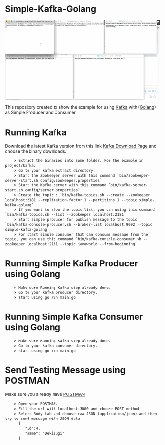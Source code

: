 # Simple-Kafka-Golang

![demo](simple-kafka-golang-demo.gif)

This repository created to show the example for using [Kafka](http://kafka.apache.org/) with ([Golang](https://golang.org/)) as Simple Producer and Consumer

# Running Kafka
Download the latest Kafka version from this link [Kafka Download Page](http://kafka.apache.org/downloads.html) and choose the binary downloads.

	    > Extract the binaries into some folder. For the example in project/kafka.
		> Go to your kafka extract directory.
        > Start the Zookeeper server with this command `bin/zookeeper-server-start.sh config/zookeeper.properties`
        > Start the Kafka server with this command `bin/kafka-server-start.sh config/server.properties`
        > Create the topic : `bin/kafka-topics.sh --create --zookeeper localhost:2181 --replication-factor 1 --partitions 1 --topic simple-kafka-golang`
        > If you want to show the topic list, you can using this command `bin/kafka-topics.sh --list --zookeeper localhost:2181`
        > Start simple producer for publish message to the topic `bin/kafka-console-producer.sh --broker-list localhost:9092 --topic simple-kafka-golang`
        > For start simple consumer that can consume message from the topic, you can use this command `bin/kafka-console-consumer.sh --zookeeper localhost:2181 --topic javaworld --from-beginning`
        

# Running Simple Kafka Producer using Golang

	    > Make sure Running Kafka step already done.
        > Go to your kafka producer directory.
        > start using go run main.go
		
		
# Running Simple Kafka Consumer using Golang

	    > Make sure Running Kafka step already done.
		> Go to your kafka consumer directory.
		> start using go run main.go
		
# Send Testing Message using POSTMAN
Make sure you already have [POSTMAN](https://www.getpostman.com/)

	    > Open your POSTMAN.
		> Fill the url with localhost:3000 and choose POST method
		> Select Body tab and choose raw JSON (application/json) and then try to send message with JSON data
		  {
          	 "id":4,
          	 "name": "Dekisugi"
          }
